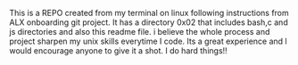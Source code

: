 This is a REPO  created from my terminal on linux following instructions from ALX onboarding git project.
It has a directory 0x02 that includes bash,c and js directories and also this readme file.
i believe the whole process and project sharpen my unix skills everytime I code.
Its a great experience and l would encourage anyone to give it a shot.
I do hard things!!
